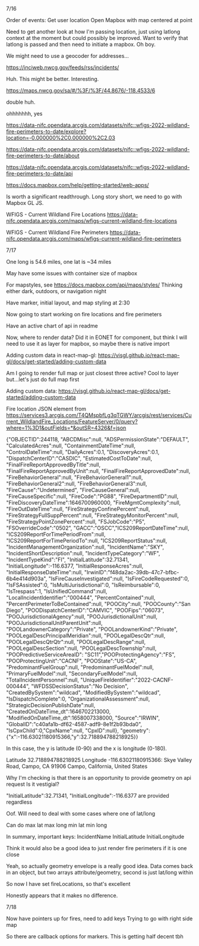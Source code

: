 7/16

Order of events:
Get user location
Open Mapbox with map centered at point


Need to get another look at how I'm passing location, just using latlong context at the moment but could possibly be improved. Want to verify that latlong is passed and then need to initiate a mapbox. Oh boy.


We might need to use a geocoder for addresses...

https://inciweb.nwcg.gov/feeds/rss/incidents/

Huh. This might be better. Interesting.

https://maps.nwcg.gov/sa/#/%3F/%3F/44.8676/-118.4533/6

double huh.

ohhhhhhh, yes

https://data-nifc.opendata.arcgis.com/datasets/nifc::wfigs-2022-wildland-fire-perimeters-to-date/explore?location=-0.000000%2C0.000000%2C2.03

https://data-nifc.opendata.arcgis.com/datasets/nifc::wfigs-2022-wildland-fire-perimeters-to-date/about

https://data-nifc.opendata.arcgis.com/datasets/nifc::wfigs-2022-wildland-fire-perimeters-to-date/api

https://docs.mapbox.com/help/getting-started/web-apps/

Is worth a significant readthrough. Long story short, we need to go with Mapbox GL JS.


WFIGS - Current Wildland Fire Locations
https://data-nifc.opendata.arcgis.com/maps/wfigs-current-wildland-fire-locations

WFIGS - Current Wildland Fire Perimeters
https://data-nifc.opendata.arcgis.com/maps/wfigs-current-wildland-fire-perimeters






7/17

One long is 54.6 miles, one lat is ~34 miles

May have some issues with container size of mapbox

For mapstyles, see
https://docs.mapbox.com/api/maps/styles/
Thinking either dark, outdoors, or navigation night

Have marker, initial layout, and map styling at 2:30

Now going to start working on fire locations and fire perimeters

Have an active chart of api in readme

Now, where to render data? Did it in EONET for component, but think I will need to use it as layer for mapbox, so maybe there is native import

Adding custom data in react-map-gl:
https://visgl.github.io/react-map-gl/docs/get-started/adding-custom-data

Am I going to render full map or just closest three active?
Cool to layer but...let's just do full map first

Adding custom data:
https://visgl.github.io/react-map-gl/docs/get-started/adding-custom-data

Fire location JSON element from https://services3.arcgis.com/T4QMspbfLg3qTGWY/arcgis/rest/services/Current_WildlandFire_Locations/FeatureServer/0/query?where=1%3D1&outFields=*&outSR=4326&f=json

{"OBJECTID":244118,
"ABCDMisc":null,
"ADSPermissionState":"DEFAULT",
"CalculatedAcres":null,
"ContainmentDateTime":null,
"ControlDateTime":null,
"DailyAcres":0.1,
"DiscoveryAcres":0.1,
"DispatchCenterID":"CASDIC",
"EstimatedCostToDate":null,
"FinalFireReportApprovedByTitle":null,
"FinalFireReportApprovedByUnit":null,
"FinalFireReportApprovedDate":null,
"FireBehaviorGeneral":null,
"FireBehaviorGeneral1":null,
"FireBehaviorGeneral2":null,
"FireBehaviorGeneral3":null,
"FireCause":"Undetermined",
"FireCauseGeneral":null,
"FireCauseSpecific":null,
"FireCode":"PG88",
"FireDepartmentID":null,
"FireDiscoveryDateTime":1646700960000,
"FireMgmtComplexity":null,
"FireOutDateTime":null,
"FireStrategyConfinePercent":null,
"FireStrategyFullSuppPercent":null,
"FireStrategyMonitorPercent":null,
"FireStrategyPointZonePercent":null,
"FSJobCode":"P5",
"FSOverrideCode":"0502",
"GACC":"OSCC","ICS209ReportDateTime":null,
"ICS209ReportForTimePeriodFrom":null,
"ICS209ReportForTimePeriodTo":null,
"ICS209ReportStatus":null,
"IncidentManagementOrganization":null,
"IncidentName":"SKY",
"IncidentShortDescription":null,
"IncidentTypeCategory":"WF",
"IncidentTypeKind":"FI",
"InitialLatitude":32.71341,
"InitialLongitude":-116.6377,
"InitialResponseAcres":null,
"InitialResponseDateTime":null,
"IrwinID":"f48da2ac-39db-47c7-bfbc-6b4e414d903a",
"IsFireCauseInvestigated":null,
"IsFireCodeRequested":0,
"IsFSAssisted":0,
"IsMultiJurisdictional":0,
"IsReimbursable":0,
"IsTrespass":1,
"IsUnifiedCommand":null,
"LocalIncidentIdentifier":"000444",
"PercentContained":null,
"PercentPerimeterToBeContained":null,
"POOCity":null,
"POOCounty":"San Diego",
"POODispatchCenterID":"CAMVIC",
"POOFips":"06073",
"POOJurisdictionalAgency":null,
"POOJurisdictionalUnit":null,
"POOJurisdictionalUnitParentUnit":null,
"POOLandownerCategory":"Private",
"POOLandownerKind":"Private",
"POOLegalDescPrincipalMeridian":null,
"POOLegalDescQtr":null,
"POOLegalDescQtrQtr":null,
"POOLegalDescRange":null,
"POOLegalDescSection":null,
"POOLegalDescTownship":null,
"POOPredictiveServiceAreaID":
"SC11","POOProtectingAgency":"FS",
"POOProtectingUnit":"CACNF",
"POOState":"US-CA",
"PredominantFuelGroup":null,
"PredominantFuelModel":null,
"PrimaryFuelModel":null,
"SecondaryFuelModel":null,
"TotalIncidentPersonnel":null,
"UniqueFireIdentifier":"2022-CACNF-000444",
"WFDSSDecisionStatus":"No Decision",
"CreatedBySystem":"wildcad",
"ModifiedBySystem":"wildcad",
"IsDispatchComplete":0,
"OrganizationalAssessment":null,
"StrategicDecisionPublishDate":null,
"CreatedOnDateTime_dt":1646702213000,
"ModifiedOnDateTime_dt":1658007338000,
"Source":"IRWIN",
"GlobalID":"c40afa1b-df62-4587-adf9-8e1f2b93bda0",
"IsCpxChild":0,"CpxName":null,
"CpxID":null},
"geometry":{"x":-116.63021180915366,"y":32.718894788218925}}

In this case, the y is latitude (0-90) and the x is longitude (0-180).

Latitude 32.718894788218925 Longitude -116.63021180915366:
Skye Valley Road, Campo, CA 91906
Campo, California, United States

Why I'm checking is that there is an opportunity to provide geometry on api request
Is it vestigial?

"InitialLatitude":32.71341, "InitialLongitude":-116.6377 are provided regardless

Oof. Will need to deal with some cases where one of lat/long

Can do max lat max long min lat min long


In summary, important keys:
IncidentName
InitialLatitude
InitialLongitude

Think it would also be a good idea to just render fire perimeters if it is one close

Yeah, so actually geometry envelope is a really good idea. Data comes back in an object, but two arrays attribute/geometry, second is just lat/long within

So now I have set fireLocations, so that's excellent

Honestly appears that it makes no difference.

7/18

Now have pointers up for fires, need to add keys
Trying to go with right side map

So there are callback options for markers.
This is getting half decent tbh
